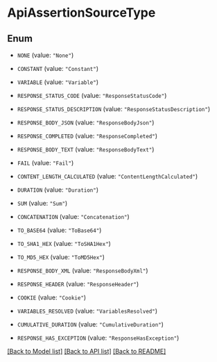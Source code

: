 # ApiAssertionSourceType

## Enum


* `NONE` (value: `"None"`)

* `CONSTANT` (value: `"Constant"`)

* `VARIABLE` (value: `"Variable"`)

* `RESPONSE_STATUS_CODE` (value: `"ResponseStatusCode"`)

* `RESPONSE_STATUS_DESCRIPTION` (value: `"ResponseStatusDescription"`)

* `RESPONSE_BODY_JSON` (value: `"ResponseBodyJson"`)

* `RESPONSE_COMPLETED` (value: `"ResponseCompleted"`)

* `RESPONSE_BODY_TEXT` (value: `"ResponseBodyText"`)

* `FAIL` (value: `"Fail"`)

* `CONTENT_LENGTH_CALCULATED` (value: `"ContentLengthCalculated"`)

* `DURATION` (value: `"Duration"`)

* `SUM` (value: `"Sum"`)

* `CONCATENATION` (value: `"Concatenation"`)

* `TO_BASE64` (value: `"ToBase64"`)

* `TO_SHA1_HEX` (value: `"ToSHA1Hex"`)

* `TO_MD5_HEX` (value: `"ToMD5Hex"`)

* `RESPONSE_BODY_XML` (value: `"ResponseBodyXml"`)

* `RESPONSE_HEADER` (value: `"ResponseHeader"`)

* `COOKIE` (value: `"Cookie"`)

* `VARIABLES_RESOLVED` (value: `"VariablesResolved"`)

* `CUMULATIVE_DURATION` (value: `"CumulativeDuration"`)

* `RESPONSE_HAS_EXCEPTION` (value: `"ResponseHasException"`)


[[Back to Model list]](../README.md#documentation-for-models) [[Back to API list]](../README.md#documentation-for-api-endpoints) [[Back to README]](../README.md)


